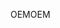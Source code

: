 <span data-ttu-id="c2fda-101">OEM</span><span class="sxs-lookup"><span data-stu-id="c2fda-101">OEM</span></span>